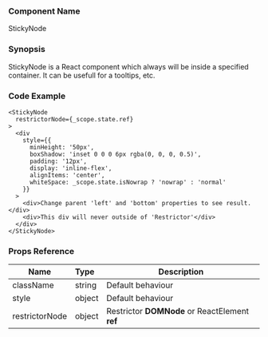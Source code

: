 ### Component Name

StickyNode

### Synopsis

StickyNode is a React component which always will be inside a specified container.
It can be usefull for a tooltips, etc. 

### Code Example

```
<StickyNode
  restrictorNode={_scope.state.ref}
>
  <div
    style={{
      minHeight: '50px',
      boxShadow: 'inset 0 0 0 6px rgba(0, 0, 0, 0.5)',
      padding: '12px',
      display: 'inline-flex',
      alignItems: 'center',
      whiteSpace: _scope.state.isNowrap ? 'nowrap' : 'normal'
    }}
  >
    <div>Change parent 'left' and 'bottom' properties to see result.</div>
    <div>This div will never outside of 'Restrictor'</div>
  </div>
</StickyNode>
```

### Props Reference

| Name                          | Type                  | Description                                                |
| ------------------------------|:----------------------| -----------------------------------------------------------|
| className | string | Default behaviour |
| style | object | Default behaviour |
| restrictorNode | object | Restrictor **DOMNode** or ReactElement **ref** |
